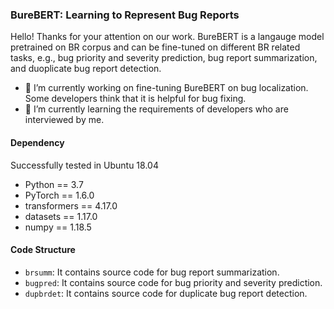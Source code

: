 ### BureBERT: Learning to Represent Bug Reports

Hello! Thanks for your attention on our work. BureBERT is a langauge model pretrained on BR corpus and can be fine-tuned on different BR related tasks, e.g., bug priority and severity prediction, bug report summarization, and duoplicate bug report detection.

- 🔭 I’m currently working on fine-tuning BureBERT on bug localization. Some developers think that it is helpful for bug fixing.
- 🌱 I’m currently learning the requirements of developers who are interviewed by me.

#### Dependency
Successfully tested in Ubuntu 18.04
- Python == 3.7
- PyTorch == 1.6.0
- transformers == 4.17.0
- datasets == 1.17.0
- numpy == 1.18.5

#### Code Structure
- `brsumm`: It contains source code for bug report summarization.
- `bugpred`: It contains source code for bug priority and severity prediction.
- `dupbrdet`: It contains source code for duplicate bug report detection.

<!--
**BureBERT/BureBERT** is a ✨ _special_ ✨ repository because its `README.md` (this file) appears on your GitHub profile.

Here are some ideas to get you started:

- 🔭 I’m currently working on ...
- 🌱 I’m currently learning ...
- 👯 I’m looking to collaborate on ...
- 🤔 I’m looking for help with ...
- 💬 Ask me about ...
- 📫 How to reach me: ...
- 😄 Pronouns: ...
- ⚡ Fun fact: ...
-->
